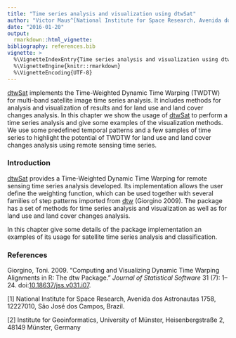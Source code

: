 ```yaml
---
title: "Time series analysis and visualization using dtwSat"
author: "Victor Maus^[National Institute for Space Research, Avenida dos Astronautas 1758, 12227010, São José dos Campos, Brazil.], ^[Institute for Geoinformatics, University of Münster, Heisenbergstraße 2, 48149 Münster, Germany]"
date: "2016-01-20"
output: 
  rmarkdown::html_vignette:
bibliography: references.bib
vignette: >
  %\VignetteIndexEntry{Time series analysis and visualization using dtwSat}
  %\VignetteEngine{knitr::rmarkdown}
  %\VignetteEncoding{UTF-8}
---
```


[dtwSat](https://cran.r-project.org/web/packages/dtwSat/index.html) implements the Time-Weighted Dynamic Time Warping (TWDTW) for multi-band satellite image time series analysis. It includes methods for analysis and visualization of results and for land use and land cover changes analysis. In this chapter we show the usage of [dtwSat](https://cran.r-project.org/web/packages/dtwSat/index.html) to perform a time series analysis and give some examples of the visualization methods. We use some predefined temporal patterns and a few samples of time series to highlight the potential of TWDTW for land use and land cover changes analysis using remote sensing time series.

### Introduction

[dtwSat](https://cran.r-project.org/web/packages/dtwSat/index.html) provides a Time-Weighted Dynamic Time Warping for remote sensing time series analysis developed. Its implementation allows the user define the weighting function, which can be used together with several families of step patterns imported from [dtw](https://cran.r-project.org/web/packages/dtw/index.html) (Giorgino 2009). The package has a set of methods for time series analysis and visualization as well as for land use and land cover changes analysis.

In this chapter give some details of the package implementation an examples of its usage for satellite time series analysis and classification.

### 

### References

Giorgino, Toni. 2009. “Computing and Visualizing Dynamic Time Warping Alignments in R: The dtw Package.” *Journal of Statistical Software* 31 (7): 1–24. doi:[10.18637/jss.v031.i07](http://dx.doi.org/10.18637/jss.v031.i07).

[1] National Institute for Space Research, Avenida dos Astronautas 1758, 12227010, São José dos Campos, Brazil.

[2] Institute for Geoinformatics, University of Münster, Heisenbergstraße 2, 48149 Münster, Germany
